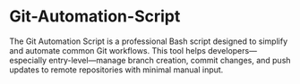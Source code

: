 # Git-Automation-Script
The Git Automation Script is a professional Bash script designed to simplify and automate common Git workflows. This tool helps developers—especially entry-level—manage branch creation, commit changes, and push updates to remote repositories with minimal manual input.
